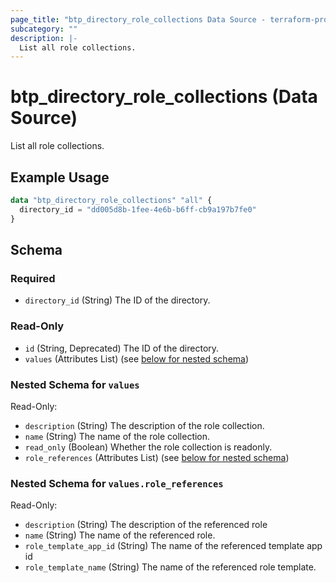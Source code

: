 ```yaml
---
page_title: "btp_directory_role_collections Data Source - terraform-provider-btp"
subcategory: ""
description: |-
  List all role collections.
---
```


# btp_directory_role_collections (Data Source)

List all role collections.

## Example Usage

```terraform
data "btp_directory_role_collections" "all" {
  directory_id = "dd005d8b-1fee-4e6b-b6ff-cb9a197b7fe0"
}
```

<!-- schema generated by tfplugindocs -->
## Schema

### Required

- `directory_id` (String) The ID of the directory.

### Read-Only

- `id` (String, Deprecated) The ID of the directory.
- `values` (Attributes List) (see [below for nested schema](#nestedatt--values))

<a id="nestedatt--values"></a>
### Nested Schema for `values`

Read-Only:

- `description` (String) The description of the role collection.
- `name` (String) The name of the role collection.
- `read_only` (Boolean) Whether the role collection is readonly.
- `role_references` (Attributes List) (see [below for nested schema](#nestedatt--values--role_references))

<a id="nestedatt--values--role_references"></a>
### Nested Schema for `values.role_references`

Read-Only:

- `description` (String) The description of the referenced role
- `name` (String) The name of the referenced role.
- `role_template_app_id` (String) The name of the referenced template app id
- `role_template_name` (String) The name of the referenced role template.